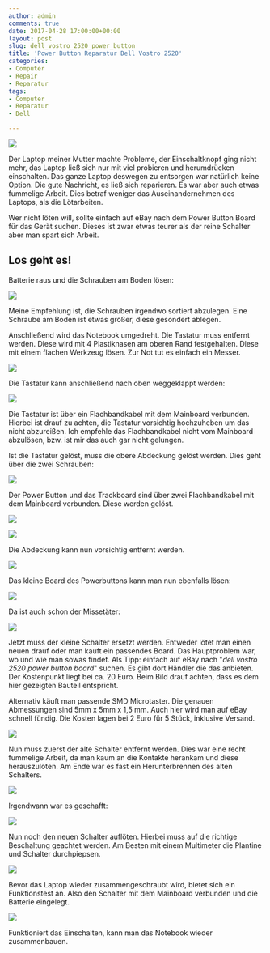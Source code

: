 ```yaml
---
author: admin
comments: true
date: 2017-04-28 17:00:00+00:00
layout: post
slug: dell_vostro_2520_power_button
title: 'Power Button Reparatur Dell Vostro 2520'
categories:
- Computer
- Repair
- Reparatur
tags:
- Computer
- Reparatur
- Dell

---
```


<img src="/assets/uploads/2017/4/laptop_logo.jpg" class="imagelogo">

Der Laptop meiner Mutter machte Probleme, der Einschaltknopf ging nicht mehr, das Laptop ließ sich nur mit viel probieren und herumdrücken einschalten. Das ganze Laptop deswegen zu entsorgen war natürlich keine Option. Die gute Nachricht, es ließ sich reparieren. Es war aber auch etwas fummelige Arbeit. Dies betraf weniger das Auseinandernehmen des Laptops, als die Lötarbeiten.

Wer nicht löten will, sollte einfach auf eBay nach dem Power Button Board für das Gerät suchen. Dieses ist zwar etwas teurer als der reine Schalter aber man spart sich Arbeit.

<!--more-->

## Los geht es!

Batterie raus und die Schrauben am Boden lösen:

![](/assets/uploads/2017/4/laptop1.jpg)

Meine Empfehlung ist, die Schrauben irgendwo sortiert abzulegen. Eine Schraube am Boden ist etwas größer, diese gesondert ablegen.

Anschließend wird das Notebook umgedreht. Die Tastatur muss entfernt werden. Diese wird mit 4 Plastiknasen am oberen Rand festgehalten. Diese mit einem flachen Werkzeug lösen. Zur Not tut es einfach ein Messer.

![](/assets/uploads/2017/4/laptop2.jpg)

Die Tastatur kann anschließend nach oben weggeklappt werden:

![](/assets/uploads/2017/4/laptop2_1.jpg)

Die Tastatur ist über ein Flachbandkabel mit dem Mainboard verbunden. Hierbei ist drauf zu achten, die Tastatur vorsichtig hochzuheben um das nicht abzureißen. Ich empfehle das Flachbandkabel nicht vom Mainboard abzulösen, bzw. ist mir das auch gar nicht gelungen.

Ist die Tastatur gelöst, muss die obere Abdeckung gelöst werden. Dies geht über die zwei Schrauben:

![](/assets/uploads/2017/4/laptop3.jpg)

Der Power Button und das Trackboard sind über zwei Flachbandkabel mit dem Mainboard verbunden. Diese werden gelöst.

![](/assets/uploads/2017/4/laptop3_1.jpg)

![](/assets/uploads/2017/4/laptop3_1.jpg)

Die Abdeckung kann nun vorsichtig entfernt werden.

![](/assets/uploads/2017/4/laptop4.jpg)

Das kleine Board des Powerbuttons kann man nun ebenfalls lösen:

![](/assets/uploads/2017/4/laptop5.jpg)

Da ist auch schon der Missetäter:

![](/assets/uploads/2017/4/laptop6.jpg)

Jetzt muss der kleine Schalter ersetzt werden. Entweder lötet man einen neuen drauf oder man kauft ein passendes Board. Das Hauptproblem war, wo und wie man sowas findet. Als Tipp: einfach auf eBay nach "*dell vostro 2520 power button board*" suchen. Es gibt dort Händler die das anbieten. Der Kostenpunkt liegt bei ca. 20 Euro. Beim Bild drauf achten, dass es dem hier gezeigten Bauteil entspricht.

Alternativ käuft man passende SMD Microtaster. Die genauen Abmessungen sind 5mm x 5mm x 1,5 mm. Auch hier wird man auf eBay schnell fündig. Die Kosten lagen bei 2 Euro für 5 Stück, inklusive Versand.

![](/assets/uploads/2017/4/laptop7.jpg)

Nun muss zuerst der alte Schalter entfernt werden. Dies war eine recht fummelige Arbeit, da man kaum an die Kontakte herankam und diese herauszulöten. Am Ende war es fast ein Herunterbrennen des alten Schalters. 

![](/assets/uploads/2017/4/laptop8.jpg)

Irgendwann war es geschafft:

![](/assets/uploads/2017/4/laptop9.jpg)

Nun noch den neuen Schalter auflöten. Hierbei muss auf die richtige Beschaltung geachtet werden. Am Besten mit einem Multimeter die Plantine und Schalter durchpiepsen.

![](/assets/uploads/2017/4/laptop10.jpg)

Bevor das Laptop wieder zusammengeschraubt wird, bietet sich ein Funktionstest an. Also den Schalter mit dem Mainboard verbunden und die Batterie eingelegt.

![](/assets/uploads/2017/4/laptop11.jpg)

Funktioniert das Einschalten, kann man das Notebook wieder zusammenbauen.